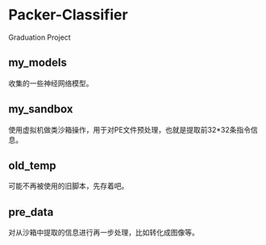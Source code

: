 # Packer-Classifier
Graduation Project

## my_models

收集的一些神经网络模型。

## my_sandbox

使用虚拟机做类沙箱操作，用于对PE文件预处理，也就是提取前32*32条指令信息。

## old_temp

可能不再被使用的旧脚本，先存着吧。

## pre_data

对从沙箱中提取的信息进行再一步处理，比如转化成图像等。